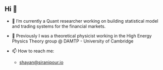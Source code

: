 ## Hi 👋

- 🔭 I’m currently a Quant researcher working on building statistical model and trading systems for the financial markets.

- 📖 Previously I was a theoretical physicist working in the High Energy Physics Theory group @ DAMTP - University of Cambridge

- 📫 How to reach me:
  * shayan@siranipour.io
